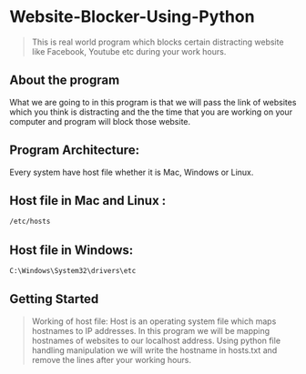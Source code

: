 # Website-Blocker-Using-Python

> This is real world program which blocks certain distracting website like Facebook, Youtube etc during your work hours.

## About the program 

What we are going to in this program is that we will pass the link of websites which you think is distracting and the the time that you are working on your computer and program will block those website.

## Program Architecture:
Every system have host file whether it is Mac, Windows or Linux.

## Host file in Mac and Linux :
```sh
/etc/hosts
```

## Host file in Windows:
```sh
C:\Windows\System32\drivers\etc
```

## Getting Started
> Working of host file: Host is an operating system file which maps hostnames to IP addresses. In this program we will be mapping hostnames of websites to our localhost address. Using python file handling manipulation we will write the hostname in hosts.txt and remove the lines after your working hours.
